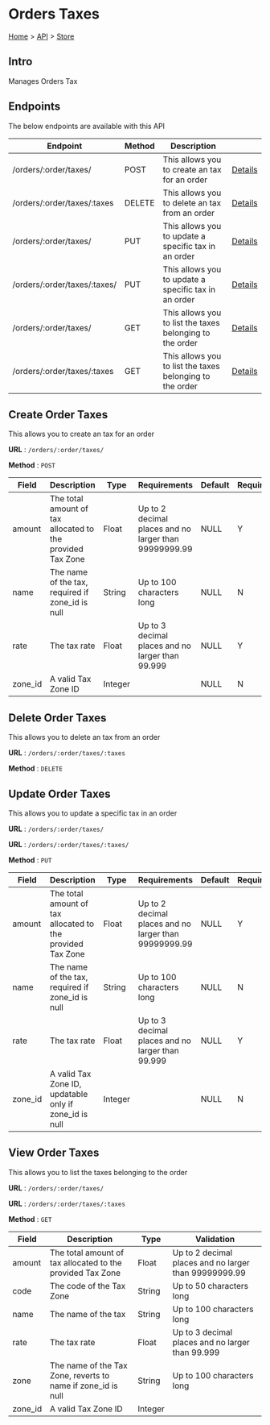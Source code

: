 # Orders Taxes
[Home](../../index.md) > [API](../index.md) > [Store](index.md)
## Intro
Manages Orders Tax
## Endpoints
The below endpoints are available with this API

| Endpoint | Method | Description | |
| --- | --- | --- | --- |
| /orders/:order/taxes/ | POST | This allows you to create an tax for an order | [Details](#create-order-taxes) |
| /orders/:order/taxes/:taxes | DELETE | This allows you to delete an tax from an order | [Details](#delete-order-taxes) |
| /orders/:order/taxes/ | PUT | This allows you to update a specific tax in an order | [Details](#update-order-taxes) |
| /orders/:order/taxes/:taxes/ | PUT | This allows you to update a specific tax in an order | [Details](#update-order-taxes) |
| /orders/:order/taxes/ | GET | This allows you to list the taxes belonging to the order | [Details](#view-order-taxes) |
| /orders/:order/taxes/:taxes | GET | This allows you to list the taxes belonging to the order | [Details](#view-order-taxes) |

## Create Order Taxes
This allows you to create an tax for an order

**URL** : `/orders/:order/taxes/`

**Method** : `POST`

| Field | Description | Type | Requirements | Default | Required? | Conditional? |
| --- | --- | --- | --- | --- | --- | --- |
| amount | The total amount of tax allocated to the provided Tax Zone | Float | Up to 2 decimal places and no larger than 99999999.99 | NULL | Y | N |
| name | The name of the tax, required if zone_id is null | String | Up to 100 characters long | NULL | N | Y |
| rate | The tax rate | Float | Up to 3 decimal places and no larger than 99.999 | NULL | Y | N |
| zone_id | A valid Tax Zone ID | Integer |  | NULL | N | N |

## Delete Order Taxes
This allows you to delete an tax from an order

**URL** : `/orders/:order/taxes/:taxes`

**Method** : `DELETE`

## Update Order Taxes
This allows you to update a specific tax in an order

**URL** : `/orders/:order/taxes/`

**URL** : `/orders/:order/taxes/:taxes/`

**Method** : `PUT`

| Field | Description | Type | Requirements | Default | Required? | Conditional? |
| --- | --- | --- | --- | --- | --- | --- |
| amount | The total amount of tax allocated to the provided Tax Zone | Float | Up to 2 decimal places and no larger than 99999999.99 | NULL | Y | N |
| name | The name of the tax, required if zone_id is null | String | Up to 100 characters long | NULL | N | Y |
| rate | The tax rate | Float | Up to 3 decimal places and no larger than 99.999 | NULL | Y | N |
| zone_id | A valid Tax Zone ID, updatable only if zone_id is null | Integer |  | NULL | N | Y |

## View Order Taxes
This allows you to list the taxes belonging to the order

**URL** : `/orders/:order/taxes/`

**URL** : `/orders/:order/taxes/:taxes`

**Method** : `GET`

| Field | Description | Type | Validation |
| --- | --- | --- | --- |
| amount | The total amount of tax allocated to the provided Tax Zone | Float | Up to 2 decimal places and no larger than 99999999.99 |
| code | The code of the Tax Zone | String | Up to 50 characters long |
| name | The name of the tax | String | Up to 100 characters long |
| rate | The tax rate | Float | Up to 3 decimal places and no larger than 99.999 |
| zone | The name of the Tax Zone, reverts to name if zone_id is null | String | Up to 100 characters long |
| zone_id | A valid Tax Zone ID | Integer |  |

